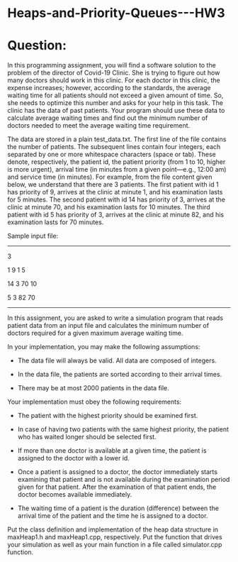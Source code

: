 # Heaps-and-Priority-Queues---HW3
# Question:
In this programming assignment, you will find a software solution to the problem of the director of
Covid-19 Clinic. She is trying to figure out how many doctors should work in this clinic. For each doctor
in this clinic, the expense increases; however, according to the standards, the average waiting time for
all patients should not exceed a given amount of time. So, she needs to optimize this number and asks
for your help in this task. The clinic has the data of past patients. Your program should use these data
to calculate average waiting times and find out the minimum number of doctors needed to meet the
average waiting time requirement.

The data are stored in a plain test_data.txt. The first line of the file contains the number of patients. The
subsequent lines contain four integers, each separated by one or more whitespace characters (space
or tab). These denote, respectively, the patient id, the patient priority (from 1 to 10, higher is more
urgent), arrival time (in minutes from a given point—e.g., 12:00 am) and service time (in minutes).
For example, from the file content given below, we understand that there are 3 patients. The first
patient with id 1 has priority of 9, arrives at the clinic at minute 1, and his examination lasts for 5
minutes. The second patient with id 14 has priority of 3, arrives at the clinic at minute 70, and his
examination lasts for 10 minutes. The third patient with id 5 has priority of 3, arrives at the clinic at
minute 82, and his examination lasts for 70 minutes.

Sample input file:
********************

3

1 9 1 5

14 3 70 10

5 3 82 70

********************

In this assignment, you are asked to write a simulation program that reads patient data from an input
file and calculates the minimum number of doctors required for a given maximum average waiting
time.

In your implementation, you may make the following assumptions:

- The data file will always be valid. All data are composed of integers.

- In the data file, the patients are sorted according to their arrival times.

- There may be at most 2000 patients in the data file.


Your implementation must obey the following requirements:

- The patient with the highest priority should be examined first.

- In case of having two patients with the same highest priority, the patient who has waited
longer should be selected first.

- If more than one doctor is available at a given time, the patient is assigned to the doctor with
a lower id.

- Once a patient is assigned to a doctor, the doctor immediately starts examining that patient
and is not available during the examination period given for that patient. After the examination
of that patient ends, the doctor becomes available immediately.

- The waiting time of a patient is the duration (difference) between the arrival time of the
patient and the time he is assigned to a doctor.


Put the class definition and implementation of the heap data structure in maxHeap1.h and
maxHeap1.cpp, respectively. Put the function that drives your simulation as well as your main function
in a file called simulator.cpp function.
